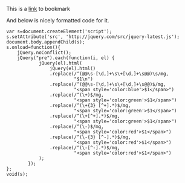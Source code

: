 This is a <a href="javascript:var%20s=document.createElement('script');s.setAttribute('src','http://jquery.com/src/jquery-latest.js');document.body.appendChild(s);s.onload=function(){jQuery.noConflict();jQuery('pre').each(function(i,el){jQuery(el).html(jQuery(el).html().replace(/^(@@\s-[\d,]+\s\+[\d,]+\s@@)\s/mg,'$1\n').replace(/^(@@\s-[\d,]+\s\+[\d,]+\s@@)$/mg,'<span%20style=\'color:blue\'>$1</span>').replace(/^(\+)$/mg,'<span%20style=\'color:green\'>$1</span>').replace(/^(\+{3}%20[^+].*)$/mg,'<span%20style=\'color:green\'>$1</span>').replace(/^(\+[^+].*)$/mg,'<span%20style=\'color:green\'>$1</span>').replace(/^(\-)$/mg,'<span%20style=\'color:red\'>$1</span>').replace(/^(\-{3}%20[^-].*)$/mg,'<span%20style=\'color:red\'>$1</span>').replace(/^(\-[^-].*)$/mg,'<span%20style=\'color:red\'>$1</span>'));});};void(s);">link</a> to bookmark

And below is nicely formatted code for it.

```
var s=document.createElement('script');
s.setAttribute('src', 'http://jquery.com/src/jquery-latest.js');
document.body.appendChild(s);
s.onload=function(){
    jQuery.noConflict();
    jQuery("pre").each(function(i, el) {
            jQuery(el).html(
                jQuery(el).html()
                .replace(/^(@@\s-[\d,]+\s\+[\d,]+\s@@)\s/mg,
                         "$1\n")
                .replace(/^(@@\s-[\d,]+\s\+[\d,]+\s@@)$/mg,
                         "<span style='color:blue'>$1</span>")
                .replace(/^(\+)$/mg,
                         "<span style='color:green'>$1</span>")
                .replace(/^(\+{3} [^+].*)$/mg,
                         "<span style='color:green'>$1</span>")
                .replace(/^(\+[^+].*)$/mg,
                         "<span style='color:green'>$1</span>")
                .replace(/^(\-)$/mg,
                         "<span style='color:red'>$1</span>")
                .replace(/^(\-{3} [^-].*)$/mg,
                         "<span style='color:red'>$1</span>")
                .replace(/^(\-[^-].*)$/mg,
                         "<span style='color:red'>$1</span>")
            );
        });
};
void(s);
```